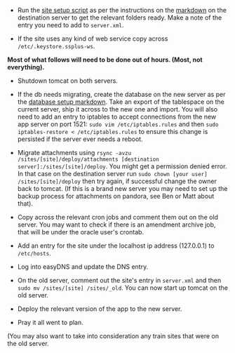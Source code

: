 * Run the [site setup script](https://github.com/skillstream/ssplus/blob/master/scripts/site-setup.sh) as per the instructions on the [markdown](https://github.com/skillstream/ssplus/blob/master/scripts/README.markdown) on the destination server to get the relevant folders ready. Make a note of the entry you need to add to `server.xml`.

* If the site uses any kind of web service copy across `/etc/.keystore.ssplus-ws`.

**Most of what follows will need to be done out of hours. (Most, not everything).**

* Shutdown tomcat on both servers.

* If the db needs migrating, create the database on the new server as per the [database setup markdown](https://github.com/skillstream/ssplus/blob/master/database/database-setup.markdown). Take an export of the tablespace on the current server, ship it across to the new one and import.    You will also need to add an entry to iptables to accept connections from the new app server on port 1521: `sudo vim /etc/iptables.rules` and then `sudo iptables-restore < /etc/iptables.rules` to ensure this change is persisted if the server ever needs a reboot.

* Migrate attachments using `rsync -avzu /sites/[site]/deploy/attachments [destination server]:/sites/[site]/deploy`. You might get a permission denied error. In that case on the destination server run `sudo chown [your user] /sites/[site]/deploy` then try again, if successful change the owner back to tomcat. (If this is a brand new server you may need to set up the backup process for attachments on pandora, see Ben or Matt about that).

* Copy across the relevant cron jobs and comment them out on the old server. You may want to check if there is an amendment archive job, that will be under the oracle user's crontab.

* Add an entry for the site under the localhost ip address (127.0.0.1) to `/etc/hosts`.

* Log into easyDNS and update the DNS entry.

* On the old server, comment out the site's entry in `server.xml` and then `sudo mv /sites/[site] /sites/_old`. You can now start up tomcat on the old server.

* Deploy the relevant version of the app to the new server.

* Pray it all went to plan.

(You may also want to take into consideration any train sites that were on the old server.